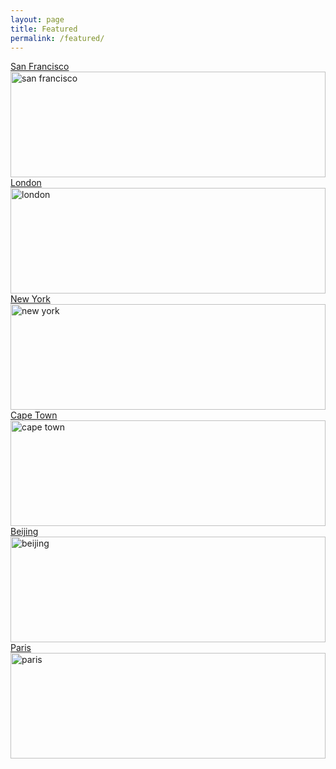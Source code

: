 ```yaml
---
layout: page
title: Featured
permalink: /featured/
---
```


<div class="child-page-listing">
   <div class="grid-container">
      <article id="3685" class="location-listing">
         <a class="location-title" href="#"> San Francisco           </a> 
         <div class="location-image"> <a href="https://www.linkedin.com/in/jigyasa-grover/" target="_blank"> <img width="300" height="169" style="width: 100%" src="https://s3-us-west-2.amazonaws.com/s.cdpn.io/210284/san-fransisco-768x432.jpg" alt="san francisco">    </a> </div>
      </article>
      <article id="3688" class="location-listing">
         <a class="location-title" href="#"> London            </a> 
         <div class="location-image"> <a href="#"> <img width="300" height="169" style="width: 100%" src="https://s3-us-west-2.amazonaws.com/s.cdpn.io/210284/london-768x432.jpg" alt="london">  </a> </div>
      </article>
      <article id="3691" class="location-listing">
         <a class="location-title" href="#"> New York            </a> 
         <div class="location-image"> <a href="#"> <img width="300" height="169" style="width: 100%" src="https://s3-us-west-2.amazonaws.com/s.cdpn.io/210284/new-york-768x432.jpg" alt="new york">  </a> </div>
      </article>
      <article id="3694" class="location-listing">
         <a class="location-title" href="#"> Cape Town           </a> 
         <div class="location-image"> <a href="#"> <img width="300" height="169" style="width: 100%" src="https://s3-us-west-2.amazonaws.com/s.cdpn.io/210284/cape-town-768x432.jpg" alt="cape town">  </a> </div>
      </article>
      <article id="3697" class="location-listing">
         <a class="location-title" href="#"> Beijing           </a> 
         <div class="location-image"> <a href="#"> <img width="300" height="169" style="width: 100%" src="https://s3-us-west-2.amazonaws.com/s.cdpn.io/210284/beijing-768x432.jpg" alt="beijing">    </a> </div>
      </article>
      <article id="3700" class="location-listing">
         <a class="location-title" href="#"> Paris           </a> 
         <div class="location-image"> <a href="#"> <img width="300" height="169" style="width: 100%" src="https://s3-us-west-2.amazonaws.com/s.cdpn.io/210284/paris-768x432.jpg" alt="paris"> </a> </div>
      </article>
   </div>
   <!-- end grid container --> 
</div>
